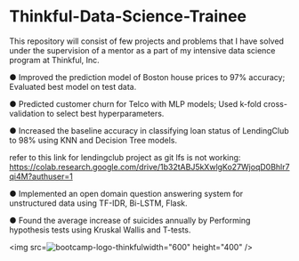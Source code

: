 # Thinkful-Data-Science-Trainee
This repository will consist of few projects and problems that I have solved under the supervision of a mentor as a part of my intensive data science program at Thinkful, Inc.

●	Improved the prediction model of Boston house prices to 97% accuracy; Evaluated best model on test data.

●	Predicted customer churn for Telco with MLP models; Used k-fold cross-validation to select best hyperparameters.

●	Increased the baseline accuracy in classifying loan status of LendingClub to 98% using KNN and Decision Tree models. 

refer to this link for lendingclub project as git lfs is not working: https://colab.research.google.com/drive/1b32tABJ5kXwlgKo27WjoqD0Bhlr7qi4M?authuser=1

●	Implemented an open domain question answering system for unstructured data using TF-IDR, Bi-LSTM, Flask.

●	Found the average increase of suicides annually by Performing hypothesis tests using Kruskal Wallis and T-tests.


<img src=![bootcamp-logo-thinkful](https://user-images.githubusercontent.com/55968160/81120965-97473200-8ee2-11ea-936e-f1142ee00ae0.png)width="600" height="400" />
